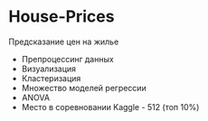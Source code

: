 # House-Prices
Предсказание цен на жилье<br>

- Препроцессинг данных
- Визуализация
- Кластеризация
- Множество моделей регрессии 
- ANOVA 
- Место в соревновании Kaggle - 512 (топ 10%)
